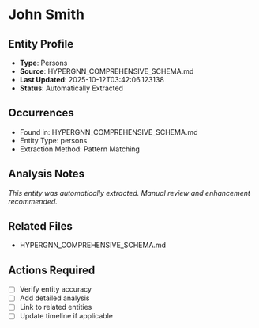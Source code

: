 # John Smith

## Entity Profile
- **Type**: Persons
- **Source**: HYPERGNN_COMPREHENSIVE_SCHEMA.md
- **Last Updated**: 2025-10-12T03:42:06.123138
- **Status**: Automatically Extracted

## Occurrences
- Found in: HYPERGNN_COMPREHENSIVE_SCHEMA.md
- Entity Type: persons
- Extraction Method: Pattern Matching

## Analysis Notes
*This entity was automatically extracted. Manual review and enhancement recommended.*

## Related Files
- HYPERGNN_COMPREHENSIVE_SCHEMA.md

## Actions Required
- [ ] Verify entity accuracy
- [ ] Add detailed analysis
- [ ] Link to related entities
- [ ] Update timeline if applicable
